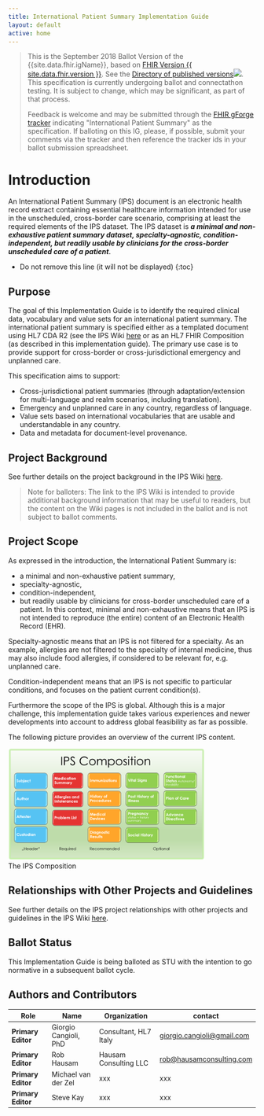 ```yaml
---
title: International Patient Summary Implementation Guide
layout: default
active: home
---
```

<!-- 
### Jekyll Site Variables

These are the site variables defined [here](http://wiki.hl7.org/index.php?title=IG_Publisher_Documentation#Jekyll):

- IG Business version specification (defined in ig.json)- {% raw %}{{site.data.fhir.ig.version}} {% endraw %} = {{site.data.fhir.ig.version}}

- IG status (defined in ig.xml)- {% raw %}{{site.data.fhir.ig.status}} {% endraw %} = {{site.data.fhir.ig.status}}

- Whether is experimental IG (defined in ig.xml) - {% raw %}{{site.data.fhir.ig.experimental}} {% endraw %} = {{site.data.fhir.ig.experimental}}

- IG Publisher name (defined in ig.xml) - {% raw %}{{site.data.fhir.ig.publisher}} {% endraw %} = {{site.data.fhir.ig.publisher}}

- dependency url - e.g. "uscore" : Base url of a dependency implementation Guide (defined in ig.json) -  {% raw %} {{site.data.fhir.uscore}} {% endraw %}= {{site.data.fhir.uscore}}

- igName : Title of the implementation Guide (defined in ig.xml) -  {% raw %} {{site.data.fhir.igName}} {% endraw %}= {{site.data.fhir.igName}}

- path : path to the main FHIR specification (defined in ig.json)-  {% raw %} {{site.data.fhir.path}} {% endraw %}= {{site.data.fhir.path}}

- canonical : canonical path to this specification (defined in ig.json)-  {% raw %} {{site.data.fhir.canonical}} {% endraw %} = {{site.data.fhir.canonical}}

- errorCount : number of errors in the build file (not including HTML validation errors) -  {% raw %} {{site.data.fhir.errorCount}} {% endraw %} = {{site.data.fhir.errorCount}}

- version : version of FHIR -  {% raw %} {{site.data.fhir.version}} {% endraw %} = {{site.data.fhir.version}}

- revision : revision of FHIR -  {% raw %} {{site.data.fhir.revision}} {% endraw %} = {{site.data.fhir.revision}}

- versionFull : version-revision -  {% raw %} {{site.data.fhir.versionFull}} {% endraw %} = {{site.data.fhir.versionFull}}

- totalFiles : total number of files found by the build -  {% raw %} {{site.data.fhir.totalFiles}} {% endraw %} = {{site.data.fhir.totalFiles}}

- processedFiles : number of files genrated by the build -  {% raw %} {{site.data.fhir.processedFiles}} {% endraw %} = {{site.data.fhir.processedFiles}}

- genDate : date of generation (so date stamps in the pages can match those in the conformance resources) -  {% raw %} {{site.data.fhir.genDate}} {% endraw %} = {{site.data.fhir.genDate}}
-->
<blockquote class="stu-note">
<p>
This is the September 2018 Ballot Version <!-- Current officially released version --> of the {{site.data.fhir.igName}}, based on <a href="{{ site.data.fhir.path }}">FHIR Version {{ site.data.fhir.version }}</a>. See the <a href="history.html">Directory of published versions<img src="external.png"/></a>.  This specification is currently undergoing ballot and connectathon testing.  It is subject to change, which may be significant, as part of that process.
</p>
<p>
Feedback is welcome and may be submitted through the <a href="http://gforge.hl7.org/gf/project/fhir/tracker/?action=TrackerItemAdd&amp;tracker_id=677">FHIR gForge tracker</a> indicating "International Patient Summary" as the specification.  If balloting on this IG, please, if possible, submit your comments via the tracker and then reference the tracker ids in your ballot submission spreadsheet.
</p>
</blockquote>

# Introduction

An International Patient Summary (IPS) document is an electronic health record extract containing essential healthcare information intended for use in the unscheduled, cross-border care scenario, comprising at least the required elements of the IPS dataset. The IPS dataset is **_a minimal and non-exhaustive patient summary dataset, specialty-agnostic, condition-independent, but readily usable by clinicians for the cross-border unscheduled care of a patient_**.

<!-- TOC  the css styling for this is \pages\assets\css\project.css under 'markdown-toc'-->

* Do not remove this line (it will not be displayed)
{:toc}


<!-- end TOC -->

## Purpose

The goal of this Implementation Guide is to identify the required clinical data, vocabulary and value sets for an international patient summary. The international patient summary is specified either as a templated document using HL7 CDA R2 (see the IPS Wiki [here](http://international-patient-summary.net/mediawiki/index.php?title=IPS_implementationguide_1) or as an HL7 FHIR Composition (as described in this implementation guide). The primary use case is to provide support for cross-border or cross-jurisdictional emergency and unplanned care.

This specification aims to support:

* Cross-jurisdictional patient summaries (through adaptation/extension for multi-language and realm scenarios, including translation).
* Emergency and unplanned care in any country, regardless of language.
* Value sets based on international vocabularies that are usable and understandable in any country.
* Data and metadata for document-level provenance.

## Project Background

See further details on the project background in the IPS Wiki <a href="http://international-patient-summary.net/mediawiki/index.php?title=IPS_Introduction_1#Project_Background">here</a>.

<blockquote class="stu-note">
<p>
Note for balloters: The link to the IPS Wiki is intended to provide additional background information that may be useful to readers, but the content on the Wiki pages is not included in the ballot and is not subject to ballot comments.
</p>
</blockquote>

## Project Scope

As expressed in the introduction, the International Patient Summary is:
* a minimal and non-exhaustive patient summary,
* specialty-agnostic,
* condition-independent,
* but readily usable by clinicians for cross-border unscheduled care of a patient.
In this context, minimal and non-exhaustive means that an IPS is not intended to reproduce (the entire) content of an Electronic Health Record (EHR).

Specialty-agnostic means that an IPS is not filtered for a specialty. As an example, allergies are not filtered to the specialty of internal medicine, thus may also include food allergies, if considered to be relevant for, e.g. unplanned care.

Condition-independent means that an IPS is not specific to particular conditions, and focuses on the patient current condition(s).

Furthermore the scope of the IPS is global. Although this is a major challenge, this implementation guide takes various experiences and newer developments into account to address global feasibility as far as possible.

The following picture provides an overview of the current IPS content.

<div class="image">
<img src="assets/images/IPS_composition.png" width="400" />
<div>The IPS Composition</div>
<p></p>
</div>

## Relationships with Other Projects and Guidelines

See further details on the IPS project relationships with other projects and guidelines in the IPS Wiki <a href="http://international-patient-summary.net/mediawiki/index.php?title=IPS_implementationguide_1#Relationships_with_other_projects_and_guidelines">here</a>.

## Ballot Status

This Implementation Guide is being balloted as STU with the intention to go normative in a subsequent ballot cycle.


## Authors and Contributors

| Role  | Name | Organization | contact |
| --- | --- | --- | --- |
| **Primary Editor** | Giorgio Cangioli, PhD | Consultant, HL7 Italy | giorgio.cangioli@gmail.com |
| **Primary Editor** | Rob Hausam | Hausam Consulting LLC | rob@hausamconsulting.com |
| **Primary Editor** | Michael van der Zel  | xxx | xxx  
| **Primary Editor** | Steve Kay | xxx | xxx |

